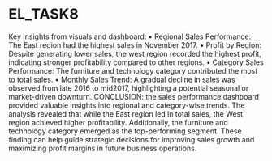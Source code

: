 # EL_TASK8
 Key Insights from visuals and dashboard:
•	Regional Sales Performance: The East region had the highest sales in November 2017.
•	Profit by Region: Despite generating lower sales, the west region recorded the highest profit, indicating stronger profitability compared to other regions.
•	Category Sales Performance: The furniture and technology category contributed the most to total sales.
•	Monthly Sales Trend: A gradual decline in sales was observed from late 2016 to mid2017, highlighting a potential seasonal or market-driven downturn.
CONCLUSION:
the sales performance dashboard provided valuable insights into regional and category-wise trends. The analysis revealed that while the East region led in total sales, the West region achieved higher profitability. Additionally, the furniture and technology category emerged as the top-performing segment. These finding can help guide strategic decisions for improving sales growth and maximizing profit margins in future business operations.
